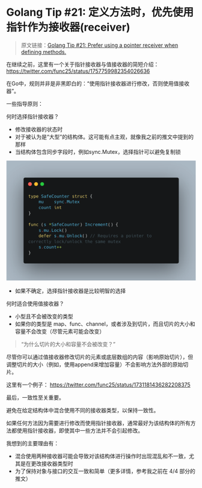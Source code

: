 # Golang Tip #21: 定义方法时，优先使用指针作为接收器(receiver)

> 原文链接：[Golang Tip #21: Prefer using a pointer receiver when defining methods.](https://twitter.com/func25/status/1758085077211443304)
>

在继续之前，这里有一个关于指针接收器与值接收器的简短介绍：https://twitter.com/func25/status/1757759982354026636

在Go中，规则并非是非黑即白的：“使用指针接收器进行修改，否则使用值接收器”。

一些指导原则：

何时选择指针接收器？

- 修改接收器的状态时
- 对于被认为是“大型”的结构体。这可能有点主观，就像我之前的推文中提到的那样
- 当结构体包含同步字段时，例如sync.Mutex，选择指针可以避免复制锁

![tips21-img01](./images/021/tips21-img01.png)

- 如果不确定，选择指针接收器是比较明智的选择

何时适合使用值接收器？

- 小型且不会被改变的类型
- 如果你的类型是 map、func、channel，或者涉及到切片，而且切片的大小和容量不会改变（尽管元素可能会改变）

> “为什么切片的大小和容量不会被改变？”

尽管你可以通过值接收器修改切片的元素或底层数组的内容（影响原始切片），但调整切片的大小（例如，使用append来增加容量）不会影响方法外部的原始切片。

这里有一个例子：
https://twitter.com/func25/status/1731181436282208375

最后，一致性至关重要。

避免在给定结构体中混合使用不同的接收器类型，以保持一致性。

如果任何方法因为需要进行修改而使用指针接收器，通常最好为该结构体的所有方法都使用指针接收器，即使其中一些方法并不会引起修改。

我想到的主要理由有：

- 混合使用两种接收器可能会导致对该结构体进行操作时出现混乱和不一致，尤其是在更改接收器类型时
- 为了保持对象与接口的交互一致和简单（更多详情，参考我之前在 4/4 部分的推文）